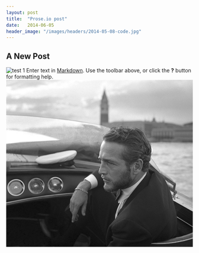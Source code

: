 ```yaml
---
layout: post
title:  "Prose.io post"
date:   2014-06-05
header_image: "/images/headers/2014-05-08-code.jpg"
---
```


## A New Post
![test 1](/src/images/originals)
Enter text in [Markdown](http://daringfireball.net/projects/markdown/). Use the toolbar above, or click the **?** button for formatting help.
![paul numan](/src/images/originals/MensReverie-Scrapbook-Paul-Newman-on-A-Water-Taxi-Venice-1963_01.jpg)